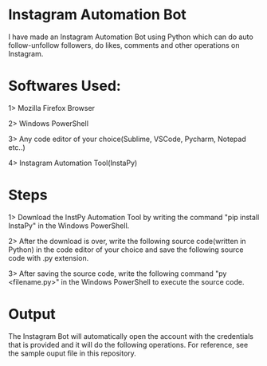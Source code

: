 # Instagram Automation Bot

I have made an Instagram Automation Bot using Python which can do auto follow-unfollow followers, do likes, comments and other operations on Instagram.

# Softwares Used:

1> Mozilla Firefox Browser

2> Windows PowerShell

3> Any code editor of your choice(Sublime, VSCode, Pycharm, Notepad etc..)

4> Instagram Automation Tool(InstaPy)

# Steps

1> Download the InstPy Automation Tool by writing the command "pip install InstaPy" in the Windows PowerShell.

2> After the download is over, write the following source code(written in Python) in the code editor of your choice and save the following source code with .py extension.

3> After saving the source code, write the following command "py <filename.py>" in the Windows PowerShell to execute the source code.

# Output
The Instagram Bot will automatically open the account with the credentials that is provided and it will do the following operations. For reference, see the sample ouput file in this repository.
